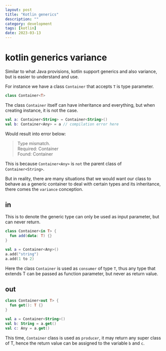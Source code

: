 ```yaml
---
layout: post
title: "Kotlin generics"
description: ""
category: development
tags: [kotlin]
date: 2023-03-13
---
```



# kotlin generics variance

Similar to what Java provisions, kotlin support generics and also variance, but is easier to understand and use.  

For instance we have a class `Container` that accepts `T` is type parameter.  
```kotlin
class Container<T>
```

The class `Container` itself can have inheritance and everything, but when creating instance, it is not the case.  

```kotlin
val a: Container<String> = Container<String>()
val b: Container<Any> = a // compilation error here
```

Would result into error below:  
>Type mismatch.  
>Required:  Container<Any>  
>Found:  Container<String>

This is because `Container<Any>` is `not` the parent class of `Container<String>`.  

But in reality, there are many situations that we would want our class to behave as a generic container to deal with certain types and its inheritance, there comes the `variance` conception.  

## in

This is to denote the generic type can only be used as input parameter, but can never return.
```kotlin
class Container<in T> {
  fun add(data: T) {}
}

val a = Container<Any>()
a.add("string")
a.add(1 to 2)
```

Here the class `Container` is used as `consumer` of type `T`, thus any type that extends T can be  passed as function parameter, but never as return value.

## out
```kotlin
class Container<out T> {
  fun get(): T {}
}

val a = Container<String>()
val b: String = a.get()
val c: Any = a.get()
```

This time, `Container` class is used as `producer`, it may return any super class of T, hence the return value can be assigned to the variable `b` and `c`.  



